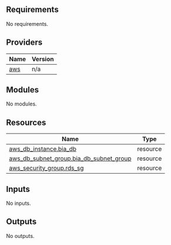 <!-- BEGIN_TF_DOCS -->
## Requirements

No requirements.

## Providers

| Name | Version |
|------|---------|
| <a name="provider_aws"></a> [aws](#provider\_aws) | n/a |

## Modules

No modules.

## Resources

| Name | Type |
|------|------|
| [aws_db_instance.bia_db](https://registry.terraform.io/providers/hashicorp/aws/latest/docs/resources/db_instance) | resource |
| [aws_db_subnet_group.bia_db_subnet_group](https://registry.terraform.io/providers/hashicorp/aws/latest/docs/resources/db_subnet_group) | resource |
| [aws_security_group.rds_sg](https://registry.terraform.io/providers/hashicorp/aws/latest/docs/resources/security_group) | resource |

## Inputs

No inputs.

## Outputs

No outputs.
<!-- END_TF_DOCS -->